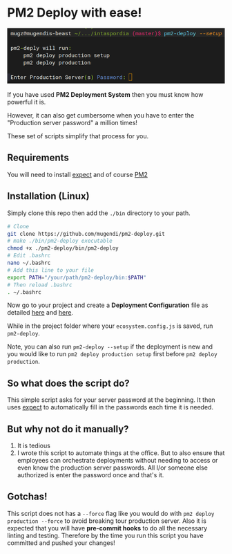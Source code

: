 <!--
 Copyright (c) 2023 Anthony Mugendi
 
 This software is released under the MIT License.
 https://opensource.org/licenses/MIT
-->

# PM2 Deploy with ease!

![](./screenshot-1.png)

If you have used **PM2 Deployment System** then you must know how powerful it is.

However, it can also get cumbersome when you have to enter the "Production server password" a million times!

These set of scripts simplify that process for you.

## Requirements

You will need to install [expect](https://linux.die.net/man/1/expect) and of course [PM2](https://pm2.keymetrics.io/)


## Installation  (Linux)

Simply clone this repo then add the `./bin` directory to your path.

```bash
# Clone
git clone https://github.com/mugendi/pm2-deploy.git
# make ./bin/pm2-deploy executable
chmod +x ./pm2-deploy/bin/pm2-deploy
# Edit .bashrc
nano ~/.bashrc
# Add this line to your file
export PATH="/your/path/pm2-deploy/bin:$PATH"
# Then reload .bashrc
. ~/.bashrc
```

Now go to your project and create a **Deployment Configuration** file as detailed [here](https://pm2.keymetrics.io/docs/usage/deployment/) and [here](https://pm2.io/docs/runtime/guide/easy-deploy-with-ssh/).

While in the project folder where your `ecosystem.config.js` is saved, run `pm2-deploy`.

Note, you can also run `pm2-deploy --setup` if the deployment is new and you would like to run `pm2 deploy production setup` first before `pm2 deploy production`. 

## So what does the script do?

This simple script asks for your server password at the beginning. It then uses [expect](https://linux.die.net/man/1/expect) to automatically fill in the passwords each time it is needed.

## But why not do it manually?

1. It is tedious
2. I wrote this script to automate things at the office. But to also ensure that employees can orchestrate deployments without needing to access or even know the production server passwords. All I/or someone else authorized is enter the password once and that's it. 

## Gotchas!

This script does not has a `--force` flag like you would do with `pm2 deploy production --force` to avoid breaking tour production server. Also it is expected that you will have **pre-commit hooks** to do all the necessary linting and testing. Therefore by the time you run this script you have committed and pushed your changes!


